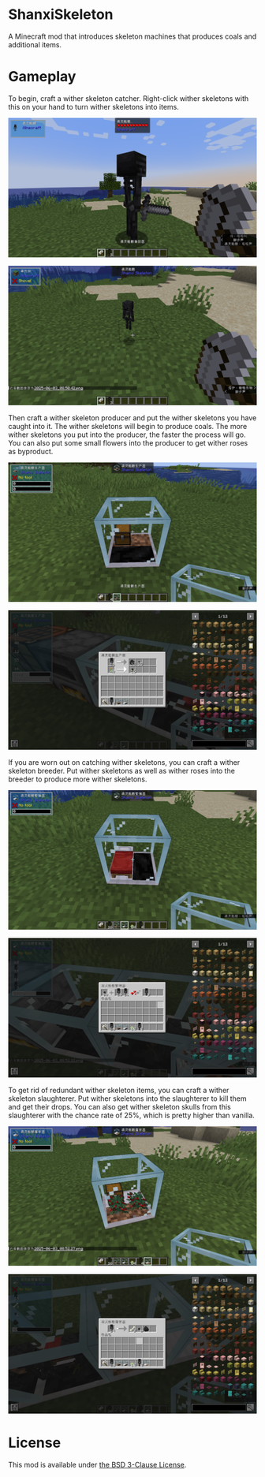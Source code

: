 # ShanxiSkeleton

A Minecraft mod that introduces skeleton machines that produces coals and
additional items.

# Gameplay

To begin, craft a wither skeleton catcher. Right-click wither skeletons with
this on your hand to turn wither skeletons into items.

![Screenshot](readme/2025-06-03_08.50.42.png)

![Screenshot](readme/2025-06-03_08.50.45.png)

Then craft a wither skeleton producer and put the wither skeletons you have
caught into it. The wither skeletons will begin to produce coals. The more
wither skeletons you put into the producer, the faster the process will go.
You can also put some small flowers into the producer to get wither roses
as byproduct.

![Screenshot](readme/2025-06-03_08.51.03.png)

![Screenshot](readme/2025-06-03_08.51.37.png)

If you are worn out on catching wither skeletons, you can craft a wither
skeleton breeder. Put wither skeletons as well as wither roses into the
breeder to produce more wither skeletons.

![Screenshot](readme/2025-06-03_08.52.22.png)

![Screenshot](readme/2025-06-03_08.52.27.png)

To get rid of redundant wither skeleton items, you can craft a wither
skeleton slaughterer. Put wither skeletons into the slaughterer to kill
them and get their drops. You can also get wither skeleton skulls from
this slaughterer with the chance rate of 25%, which is pretty higher than
vanilla.

![Screenshot](readme/2025-06-03_08.52.36.png)

![Screenshot](readme/2025-06-03_08.52.58.png)

# License

This mod is available under [the BSD 3-Clause License](LICENSE.txt).
